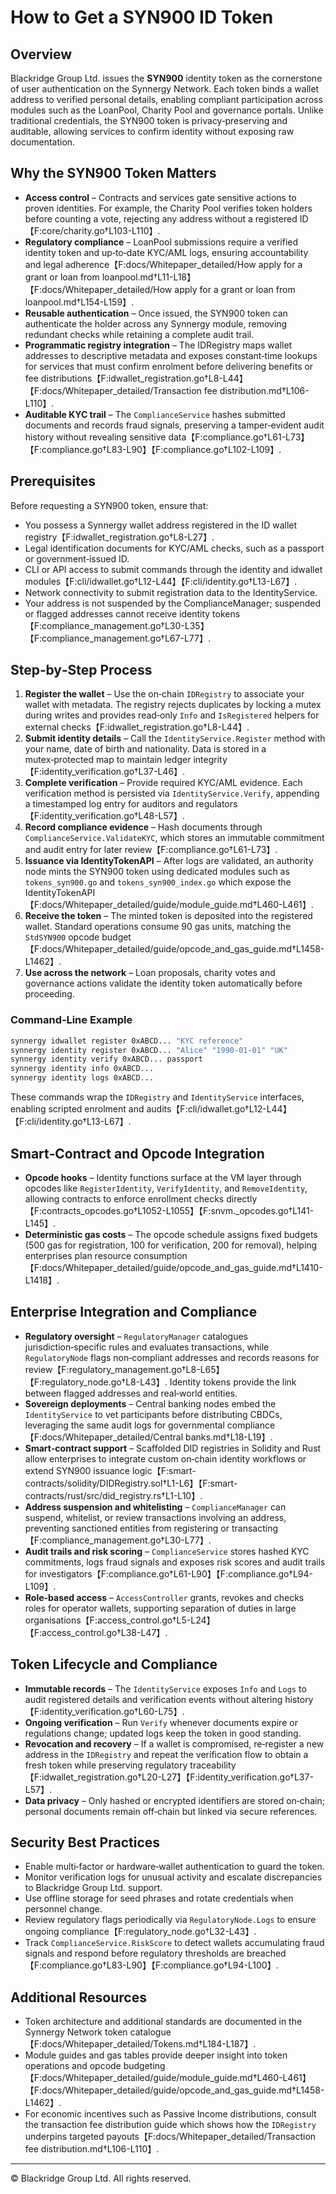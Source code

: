 # How to Get a SYN900 ID Token

## Overview
Blackridge Group Ltd. issues the **SYN900** identity token as the cornerstone of user authentication on the Synnergy Network. Each token binds a wallet address to verified personal details, enabling compliant participation across modules such as the LoanPool, Charity Pool and governance portals. Unlike traditional credentials, the SYN900 token is privacy‑preserving and auditable, allowing services to confirm identity without exposing raw documentation.

## Why the SYN900 Token Matters
- **Access control** – Contracts and services gate sensitive actions to proven identities. For example, the Charity Pool verifies token holders before counting a vote, rejecting any address without a registered ID【F:core/charity.go†L103-L110】.
- **Regulatory compliance** – LoanPool submissions require a verified identity token and up‑to‑date KYC/AML logs, ensuring accountability and legal adherence【F:docs/Whitepaper_detailed/How apply for a grant or loan from loanpool.md†L11-L18】【F:docs/Whitepaper_detailed/How apply for a grant or loan from loanpool.md†L154-L159】.
- **Reusable authentication** – Once issued, the SYN900 token can authenticate the holder across any Synnergy module, removing redundant checks while retaining a complete audit trail.
- **Programmatic registry integration** – The IDRegistry maps wallet addresses to descriptive metadata and exposes constant‑time lookups for services that must confirm enrolment before delivering benefits or fee distributions【F:idwallet_registration.go†L8-L44】【F:docs/Whitepaper_detailed/Transaction fee distribution.md†L106-L110】.
- **Auditable KYC trail** – The `ComplianceService` hashes submitted documents and records fraud signals, preserving a tamper‑evident audit history without revealing sensitive data【F:compliance.go†L61-L73】【F:compliance.go†L83-L90】【F:compliance.go†L102-L109】.

## Prerequisites
Before requesting a SYN900 token, ensure that:
- You possess a Synnergy wallet address registered in the ID wallet registry【F:idwallet_registration.go†L8-L27】.
- Legal identification documents for KYC/AML checks, such as a passport or government‑issued ID.
- CLI or API access to submit commands through the identity and idwallet modules【F:cli/idwallet.go†L12-L44】【F:cli/identity.go†L13-L67】.
- Network connectivity to submit registration data to the IdentityService.
- Your address is not suspended by the ComplianceManager; suspended or flagged addresses cannot receive identity tokens【F:compliance_management.go†L30-L35】【F:compliance_management.go†L67-L77】.

## Step‑by‑Step Process
1. **Register the wallet** – Use the on‑chain `IDRegistry` to associate your wallet with metadata. The registry rejects duplicates by locking a mutex during writes and provides read‑only `Info` and `IsRegistered` helpers for external checks【F:idwallet_registration.go†L8-L44】.
2. **Submit identity details** – Call the `IdentityService.Register` method with your name, date of birth and nationality. Data is stored in a mutex‑protected map to maintain ledger integrity【F:identity_verification.go†L37-L46】.
3. **Complete verification** – Provide required KYC/AML evidence. Each verification method is persisted via `IdentityService.Verify`, appending a timestamped log entry for auditors and regulators【F:identity_verification.go†L48-L57】.
4. **Record compliance evidence** – Hash documents through `ComplianceService.ValidateKYC`, which stores an immutable commitment and audit entry for later review【F:compliance.go†L61-L73】.
5. **Issuance via IdentityTokenAPI** – After logs are validated, an authority node mints the SYN900 token using dedicated modules such as `tokens_syn900.go` and `tokens_syn900_index.go` which expose the IdentityTokenAPI【F:docs/Whitepaper_detailed/guide/module_guide.md†L460-L461】.
6. **Receive the token** – The minted token is deposited into the registered wallet. Standard operations consume 90 gas units, matching the `StdSYN900` opcode budget【F:docs/Whitepaper_detailed/guide/opcode_and_gas_guide.md†L1458-L1462】.
7. **Use across the network** – Loan proposals, charity votes and governance actions validate the identity token automatically before proceeding.

### Command‑Line Example
```bash
synnergy idwallet register 0xABCD... "KYC reference"
synnergy identity register 0xABCD... "Alice" "1990-01-01" "UK"
synnergy identity verify 0xABCD... passport
synnergy identity info 0xABCD...
synnergy identity logs 0xABCD...
```
These commands wrap the `IDRegistry` and `IdentityService` interfaces, enabling scripted enrolment and audits【F:cli/idwallet.go†L12-L44】【F:cli/identity.go†L13-L67】.

## Smart‑Contract and Opcode Integration
- **Opcode hooks** – Identity functions surface at the VM layer through opcodes like `RegisterIdentity`, `VerifyIdentity`, and `RemoveIdentity`, allowing contracts to enforce enrollment checks directly【F:contracts_opcodes.go†L1052-L1055】【F:snvm._opcodes.go†L141-L145】.
- **Deterministic gas costs** – The opcode schedule assigns fixed budgets (500 gas for registration, 100 for verification, 200 for removal), helping enterprises plan resource consumption【F:docs/Whitepaper_detailed/guide/opcode_and_gas_guide.md†L1410-L1418】.

## Enterprise Integration and Compliance
- **Regulatory oversight** – `RegulatoryManager` catalogues jurisdiction‑specific rules and evaluates transactions, while `RegulatoryNode` flags non‑compliant addresses and records reasons for review【F:regulatory_management.go†L8-L65】【F:regulatory_node.go†L8-L43】. Identity tokens provide the link between flagged addresses and real‑world entities.
- **Sovereign deployments** – Central banking nodes embed the `IdentityService` to vet participants before distributing CBDCs, leveraging the same audit logs for governmental compliance【F:docs/Whitepaper_detailed/Central banks.md†L18-L19】.
- **Smart‑contract support** – Scaffolded DID registries in Solidity and Rust allow enterprises to integrate custom on‑chain identity workflows or extend SYN900 issuance logic【F:smart-contracts/solidity/DIDRegistry.sol†L1-L6】【F:smart-contracts/rust/src/did_registry.rs†L1-L10】.
- **Address suspension and whitelisting** – `ComplianceManager` can suspend, whitelist, or review transactions involving an address, preventing sanctioned entities from registering or transacting【F:compliance_management.go†L30-L77】.
- **Audit trails and risk scoring** – `ComplianceService` stores hashed KYC commitments, logs fraud signals and exposes risk scores and audit trails for investigators【F:compliance.go†L61-L90】【F:compliance.go†L94-L109】.
- **Role-based access** – `AccessController` grants, revokes and checks roles for operator wallets, supporting separation of duties in large organisations【F:access_control.go†L5-L24】【F:access_control.go†L38-L47】.

## Token Lifecycle and Compliance
- **Immutable records** – The `IdentityService` exposes `Info` and `Logs` to audit registered details and verification events without altering history【F:identity_verification.go†L60-L75】.
- **Ongoing verification** – Run `Verify` whenever documents expire or regulations change; updated logs keep the token in good standing.
- **Revocation and recovery** – If a wallet is compromised, re‑register a new address in the `IDRegistry` and repeat the verification flow to obtain a fresh token while preserving regulatory traceability【F:idwallet_registration.go†L20-L27】【F:identity_verification.go†L37-L57】.
- **Data privacy** – Only hashed or encrypted identifiers are stored on‑chain; personal documents remain off‑chain but linked via secure references.

## Security Best Practices
- Enable multi‑factor or hardware‑wallet authentication to guard the token.
- Monitor verification logs for unusual activity and escalate discrepancies to Blackridge Group Ltd. support.
- Use offline storage for seed phrases and rotate credentials when personnel change.
- Review regulatory flags periodically via `RegulatoryNode.Logs` to ensure ongoing compliance【F:regulatory_node.go†L32-L43】.
- Track `ComplianceService.RiskScore` to detect wallets accumulating fraud signals and respond before regulatory thresholds are breached【F:compliance.go†L83-L90】【F:compliance.go†L94-L100】.

## Additional Resources
- Token architecture and additional standards are documented in the Synnergy Network token catalogue【F:docs/Whitepaper_detailed/Tokens.md†L184-L187】.
- Module guides and gas tables provide deeper insight into token operations and opcode budgeting【F:docs/Whitepaper_detailed/guide/module_guide.md†L460-L461】【F:docs/Whitepaper_detailed/guide/opcode_and_gas_guide.md†L1458-L1462】.
- For economic incentives such as Passive Income distributions, consult the transaction fee distribution guide which shows how the `IDRegistry` underpins targeted payouts【F:docs/Whitepaper_detailed/Transaction fee distribution.md†L106-L110】.

---
© Blackridge Group Ltd. All rights reserved.
